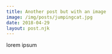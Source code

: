 ```yaml
---
title: Another post but with an image
image: /img/posts/jumpingcat.jpg
date: 2018-04-29
layout: post.njk
---
```


lorem ipsum